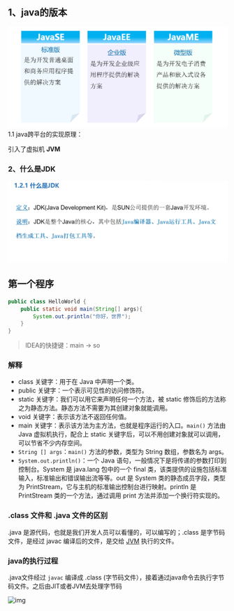 ## 1、java的版本

![image-20230908210344678](images/image-20230908210344678.png)1.1 java跨平台的实现原理：

引入了虚拟机 **JVM**

### 2、什么是JDK

![image-20230908210539795](images/image-20230908210539795.png)

## 第一个程序

```java
public class HelloWorld {
    public static void main(String[] args){
        System.out.println("你好，世界");
    }
}
```

> IDEA的快捷键：main -> so

### 解释

- class 关键字：用于在 Java 中声明一个类。
- public 关键字：一个表示可见性的访问修饰符。
- static 关键字：我们可以用它来声明任何一个方法，被 static 修饰后的方法称之为静态方法。静态方法不需要为其创建对象就能调用。
- void 关键字：表示该方法不返回任何值。
- main 关键字：表示该方法为主方法，也就是程序运行的入口。`main()` 方法由 Java 虚拟机执行，配合上 static 关键字后，可以不用创建对象就可以调用，可以节省不少内存空间。
- `String [] args`：`main()` 方法的参数，类型为 String 数组，参数名为 args。
- `System.out.println()`：一个 Java 语句，一般情况下是将传递的参数打印到控制台。System 是 java.lang 包中的一个 final 类，该类提供的设施包括标准输入，标准输出和错误输出流等等。out 是 System 类的静态成员字段，类型为 PrintStream，它与主机的标准输出控制台进行映射。println 是 PrintStream 类的一个方法，通过调用 print 方法并添加一个换行符实现的。

### .class 文件和 .java 文件的区别

.java 是源代码，也就是我们开发人员可以看懂的，可以编写的；.class 是字节码文件，是经过 javac 编译后的文件，是交给 [JVM](https://tobebetterjavaer.com/jvm/what-is-jvm.html) 执行的文件。

### java的执行过程

.java文件经过 `javac` 编译成 .class (字节码文件），接着通过java命令去执行字节码文件。之后由JIT或者JVM去处理字节码

![img](https://cdn.tobebetterjavaer.com/stutymore/hello-world-20230408190024.png)
